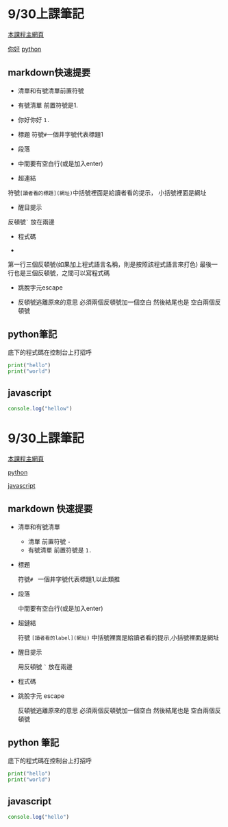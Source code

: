# 9/30上課筆記

[本課程主網頁](https://rmilab.nkust.edu.tw)

[你好](https://www.youtube.com/)
[python](#python筆記)

## markdown快速提要
 - 清單和有號清單前置符號
 - 有號清單 前置符號是1.

 - 你好你好 ` 1. `

 - 標題
  符號` # `一個井字號代表標題1

 - 段落

 - 中間要有空白行(或是加入enter)

 - 超連結

  符號`[讀者看的標題](網址)`中括號裡面是給讀者看的提示， 小括號裡面是網址

 - 醒目提示

  反頓號`` ` `` 放在兩邊
 - 程式碼

 -  
  第一行三個反頓號(如果加上程式語言名稱，則是按照該程式語言來打色) 最後一行也是三個反頓號，之間可以寫程式碼

 - 跳脫字元escape

 - 反頓號逃離原來的意思 必須兩個反頓號加一個空白 然後結尾也是 空白兩個反頓號


## python筆記

底下的程式碼在控制台上打招呼
  
```python
print("hello")
print("world")
```

## javascript 
```javascript
console.log("hellow")
```

# 9/30上課筆記

[本課程主網頁](https://rmilab.nkust.edu.tw)

[python](#python-筆記)

[javascript](#javascript)


## markdown 快速提要

- 清單和有號清單
  
  - 清單 前置符號 `- `
  - 有號清單 前置符號是 `1. `

- 標題

  符號`# ` 一個井字號代表標題1,以此類推

- 段落

  中間要有空白行(或是加入enter)

- 超鏈結

  符號 `[讀者看的label](網址)` 中括號裡面是給讀者看的提示,小括號裡面是網址

- 醒目提示

  用反頓號 `` ` `` 放在兩邊
- 程式碼

- 跳脫字元 escape

  反頓號逃離原來的意思 必須兩個反頓號加一個空白 然後結尾也是 空白兩個反頓號


## python 筆記

底下的程式碼在控制台上打招呼
```python
print("hello")
print("world")
```

## javascript
```javascript
console.log("hello")
```








































